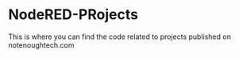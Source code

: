 # NodeRED-PRojects
This is where you can find the code related to projects published on notenoughtech.com
